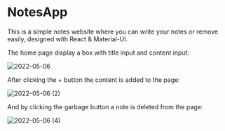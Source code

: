 # NotesApp
This is a simple notes website where you can write your notes or remove easily, designed with React & Material-UI.

The home page display a box with title input and content input: 

![2022-05-06](https://user-images.githubusercontent.com/68230346/167102633-3611f839-2757-4a83-a6e2-ea44b477987b.png)

After clicking the + button the content is added to the page:

![2022-05-06 (2)](https://user-images.githubusercontent.com/68230346/167102842-66fbc8a9-c3a8-4046-816d-fc13dcd790b4.png)

And by clicking the garbage button a note is deleted from the page:

![2022-05-06 (4)](https://user-images.githubusercontent.com/68230346/167103119-060fe580-4464-43d8-bc4a-44378d218796.png)
